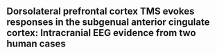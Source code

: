 ## Dorsolateral prefrontal cortex TMS evokes responses in the subgenual anterior cingulate cortex: Intracranial EEG evidence from two human cases
